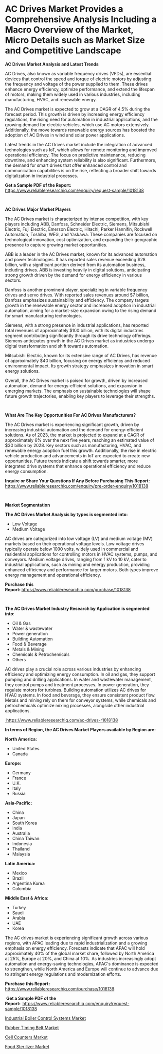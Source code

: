 <p><h1>AC Drives Market Provides a Comprehensive Analysis Including a Macro Overview of the Market, Micro Details such as Market Size and Competitive Landscape</h1></p><p><strong>AC Drives Market Analysis and Latest Trends</strong></p>
<p><p>AC Drives, also known as variable frequency drives (VFDs), are essential devices that control the speed and torque of electric motors by adjusting the frequency and voltage of the power supplied to them. These drives enhance energy efficiency, optimize performance, and extend the lifespan of motors, making them widely used in various industries, including manufacturing, HVAC, and renewable energy.</p><p>The AC Drives market is expected to grow at a CAGR of 4.5% during the forecast period. This growth is driven by increasing energy efficiency regulations, the rising need for automation in industrial applications, and the growing demand for electric vehicles, which use AC motors extensively. Additionally, the move towards renewable energy sources has boosted the adoption of AC Drives in wind and solar power applications.</p><p>Latest trends in the AC Drives market include the integration of advanced technologies such as IoT, which allows for remote monitoring and improved operational efficiency. The focus on predictive maintenance, reducing downtime, and enhancing system reliability is also significant. Furthermore, the demand for smart drives that offer enhanced control and communication capabilities is on the rise, reflecting a broader shift towards digitalization in industrial processes.</p></p>
<p><strong>Get a Sample PDF of the Report:&nbsp;</strong> <a href="https://www.reliableresearchiq.com/enquiry/request-sample/1018138?utm_campaign=104&utm_medium=2&utm_source=Github&utm_content=ia&utm_term=19022025&utm_id=ac-drives">https://www.reliableresearchiq.com/enquiry/request-sample/1018138</a></p>
<p>&nbsp;</p>
<p><strong>AC Drives Major Market Players</strong></p>
<p><p>The AC Drives market is characterized by intense competition, with key players including ABB, Danfoss, Schneider Electric, Siemens, Mitsubishi Electric, Fuji Electric, Emerson Electric, Hitachi, Parker Hannifin, Rockwell Automation, Toshiba, WEG, and Yaskawa. These companies are focused on technological innovation, cost optimization, and expanding their geographic presence to capture growing market opportunities.</p><p>ABB is a leader in the AC Drives market, known for its advanced automation and power technologies. It has reported sales revenue exceeding $28 billion, with a significant portion derived from its automation business, including drives. ABB is investing heavily in digital solutions, anticipating strong growth driven by the demand for energy efficiency in various sectors.</p><p>Danfoss is another prominent player, specializing in variable frequency drives and servo drives. With reported sales revenues around $7 billion, Danfoss emphasizes sustainability and efficiency. The company targets growth in the renewable energy sector and increased adoption in industrial automation, aiming for a market-size expansion owing to the rising demand for smart manufacturing technologies.</p><p>Siemens, with a strong presence in industrial applications, has reported total revenues of approximately $100 billion, with its digital industries segment contributing significantly through its drive technology offerings. Siemens anticipates growth in the AC Drives market as industries undergo digital transformation and shift towards automation.</p><p>Mitsubishi Electric, known for its extensive range of AC Drives, has revenue of approximately $40 billion, focusing on energy efficiency and reduced environmental impact. Its growth strategy emphasizes innovation in smart energy solutions.</p><p>Overall, the AC Drives market is poised for growth, driven by increased automation, demand for energy-efficient solutions, and expansion in emerging markets. The emphasis on sustainable technologies will shape future growth trajectories, enabling key players to leverage their strengths.</p></p>
<p>&nbsp;</p>
<p><strong>What Are The Key Opportunities For AC Drives Manufacturers?</strong></p>
<p><p>The AC Drives market is experiencing significant growth, driven by increasing industrial automation and the demand for energy-efficient solutions. As of 2023, the market is projected to expand at a CAGR of approximately 6% over the next five years, reaching an estimated value of $30 billion by 2028. Key sectors such as manufacturing, HVAC, and renewable energy adoption fuel this growth. Additionally, the rise in electric vehicle production and advancements in IoT are expected to create new opportunities. Future trends indicate a shift towards smarter, more integrated drive systems that enhance operational efficiency and reduce energy consumption.</p></p>
<p><strong>Inquire or Share Your Questions If Any Before Purchasing This Report:</strong> <a href="https://www.reliableresearchiq.com/enquiry/pre-order-enquiry/1018138?utm_campaign=104&utm_medium=2&utm_source=Github&utm_content=ia&utm_term=19022025&utm_id=ac-drives">https://www.reliableresearchiq.com/enquiry/pre-order-enquiry/1018138</a></p>
<p>&nbsp;</p>
<p><strong>Market Segmentation</strong></p>
<p><strong>The AC Drives Market Analysis by types is segmented into:</strong></p>
<p><ul><li>Low Voltage</li><li>Medium Voltage</li></ul></p>
<p><p>AC drives are categorized into low voltage (LV) and medium voltage (MV) markets based on their operational voltage levels. Low voltage drives typically operate below 1000 volts, widely used in commercial and residential applications for controlling motors in HVAC systems, pumps, and conveyors. Medium voltage drives, ranging from 1 kV to 10 kV, cater to industrial applications, such as mining and energy production, providing enhanced efficiency and performance for larger motors. Both types improve energy management and operational efficiency.</p></p>
<p><strong>Purchase this Report:&nbsp;</strong><a href="https://www.reliableresearchiq.com/purchase/1018138?utm_campaign=104&utm_medium=2&utm_source=Github&utm_content=ia&utm_term=19022025&utm_id=ac-drives">https://www.reliableresearchiq.com/purchase/1018138</a></p>
<p>&nbsp;</p>
<p><strong>The AC Drives Market Industry Research by Application is segmented into:</strong></p>
<p><ul><li>Oil & Gas</li><li>Water & wastewater</li><li>Power generation</li><li>Building Automation</li><li>Food & Beverage</li><li>Metals & Mining</li><li>Chemicals & Petrochemicals</li><li>Others</li></ul></p>
<p><p>AC drives play a crucial role across various industries by enhancing efficiency and optimizing energy consumption. In oil and gas, they support pumping and drilling applications. In water and wastewater management, they control pumps and treatment processes. In power generation, they regulate motors for turbines. Building automation utilizes AC drives for HVAC systems. In food and beverage, they ensure consistent product flow. Metals and mining rely on them for conveyor systems, while chemicals and petrochemicals optimize mixing processes, alongside other industrial applications.</p></p>
<p><a href="https://www.reliableresearchiq.com/ac-drives-r1018138?utm_campaign=104&utm_medium=2&utm_source=Github&utm_content=ia&utm_term=19022025&utm_id=ac-drives">&nbsp;https://www.reliableresearchiq.com/ac-drives-r1018138</a></p>
<p><strong>In terms of Region, the AC Drives Market Players available by Region are:</strong></p>
<p>
    <p> <strong> North America: </strong>
        <ul>
            <li>United States</li>
            <li>Canada</li>
        </ul>
        </p> 
    <p> <strong> Europe: </strong>
        <ul>
            <li>Germany</li>
            <li>France</li>
            <li>U.K.</li>
            <li>Italy</li>
            <li>Russia</li>
        </ul>
        </p> 
    <p> <strong> Asia-Pacific: </strong>
        <ul>
            <li>China</li>
            <li>Japan</li>
            <li>South Korea</li>
            <li>India</li>
            <li>Australia</li>
            <li>China Taiwan</li>
            <li>Indonesia</li>
            <li>Thailand</li>
            <li>Malaysia</li>
        </ul>
        </p> 
    <p> <strong> Latin America: </strong>
        <ul>
            <li>Mexico</li>
            <li>Brazil</li>
            <li>Argentina Korea</li>
            <li>Colombia</li>
        </ul>
        </p> 
    <p> <strong> Middle East & Africa: </strong>
        <ul>
            <li>Turkey</li>
            <li>Saudi</li>
            <li>Arabia</li>
            <li>UAE</li>
            <li>Korea</li>
        </ul>
    </p>
    </p>
<p><p>The AC drives market is experiencing significant growth across various regions, with APAC leading due to rapid industrialization and a growing emphasis on energy efficiency. Forecasts indicate that APAC will hold approximately 40% of the global market share, followed by North America at 25%, Europe at 20%, and China at 10%. As industries increasingly adopt automation and energy-saving technologies, APAC's dominance is expected to strengthen, while North America and Europe will continue to advance due to stringent energy regulations and modernization efforts.</p></p>
<p><strong>Purchase this Report: </strong><a href="https://www.reliableresearchiq.com/purchase/1018138?utm_campaign=104&utm_medium=2&utm_source=Github&utm_content=ia&utm_term=19022025&utm_id=ac-drives">https://www.reliableresearchiq.com/purchase/1018138</a></p>
<p>&nbsp;<strong>Get a Sample PDF of the Report:&nbsp;&nbsp;</strong><a href="https://www.reliableresearchiq.com/enquiry/request-sample/1018138?utm_campaign=104&utm_medium=2&utm_source=Github&utm_content=ia&utm_term=19022025&utm_id=ac-drives">https://www.reliableresearchiq.com/enquiry/request-sample/1018138</a></p>
<p><strong></strong></p>
<p><p><a href="https://github.com/wyettillesr4/Market-Research-Report-List-1/blob/main/industrial-boiler-control-systems-market.md?utm_campaign=104&utm_medium=2&utm_source=Github&utm_content=ia&utm_term=19022025&utm_id=ac-drives">Industrial Boiler Control Systems Market</a></p><p><a href="https://github.com/fraryatena85/Market-Research-Report-List-1/blob/main/rubber-timing-belt-market.md?utm_campaign=104&utm_medium=2&utm_source=Github&utm_content=ia&utm_term=19022025&utm_id=ac-drives">Rubber Timing Belt Market</a></p><p><a href="https://github.com/jolinolooman/Market-Research-Report-List-1/blob/main/cell-counters-market.md?utm_campaign=104&utm_medium=2&utm_source=Github&utm_content=ia&utm_term=19022025&utm_id=ac-drives">Cell Counters Market</a></p><p><a href="https://github.com/alejnaouare/Market-Research-Report-List-1/blob/main/food-sterilizer-market.md?utm_campaign=104&utm_medium=2&utm_source=Github&utm_content=ia&utm_term=19022025&utm_id=ac-drives">Food Sterilizer Market</a></p></p>
